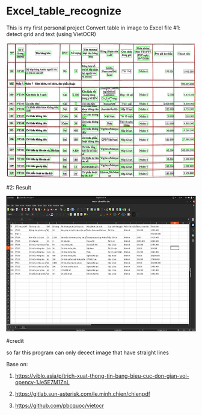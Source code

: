 # Excel_table_recognize
This is my first personal project
Convert table in image to Excel file
#1: detect grid and text (using VietOCR)

<img src="https://raw.githubusercontent.com/phamvant/EXCEL_TABLE_RECOGNIZE/969d35a00a5bcd057818515858a5767cd6e20405/result_image/result/result.jpg" width="600" height="360">






#2: Result

<img src="/result_image/result_excel.png" width="600" height="360">







#credit

so far this program can only decect image that have straight lines

Base on:

 1) https://viblo.asia/p/trich-xuat-thong-tin-bang-bieu-cuc-don-gian-voi-opencv-1Je5E7M1ZnL
 
 2) https://gitlab.sun-asterisk.com/le.minh.chien/chienpdf
 
 3) https://github.com/pbcquoc/vietocr
